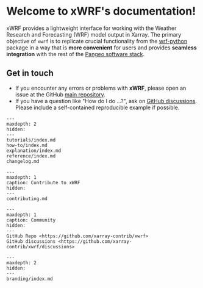 # Welcome to xWRF's documentation!

xWRF provides a lightweight interface for working with the Weather Research and Forecasting (WRF) model output in Xarray. The primary objective of `xwrf` is to replicate crucial functionality from the [wrf-python](https://github.com/NCAR/wrf-python) package in a way that is **more convenient** for users and provides **seamless integration** with the rest of the [Pangeo software stack](https://pangeo.io/packages.html).

## Get in touch

- If you encounter any errors or problems with **xWRF**, please open an issue at the GitHub [main repository](http://github.com/xarray-contrib/xwrf/issues).
- If you have a question like "How do I do ...?", ask on [GitHub discussions](https://github.com/xarray-contrib/xwrf/discussions). Please include a self-contained reproducible example if possible.

```{toctree}
---
maxdepth: 2
hidden:
---
tutorials/index.md
how-to/index.md
explanation/index.md
reference/index.md
changelog.md
```

```{toctree}
---
maxdepth: 1
caption: Contribute to xWRF
hidden:
---
contributing.md
```

```{toctree}
---
maxdepth: 1
caption: Community
hidden:
---
GitHub Repo <https://github.com/xarray-contrib/xwrf>
GitHub discussions <https://github.com/xarray-contrib/xwrf/discussions>
```

```{toctree}
---
maxdepth: 2
hidden:
---
branding/index.md
```
